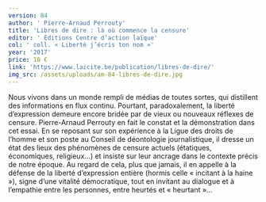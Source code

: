 ```yaml
---
version: 84
author: ' Pierre-Arnaud Perrouty'
title: 'Libres de dire : là où commence la censure'
editor: ' Éditions Centre d’action laïque'
col: ' coll. « Liberté j’écris ton nom »'
year: '2017'
price: 10 €
link: 'https://www.laicite.be/publication/libres-de-dire/'
img_src: /assets/uploads/am-84-libres-de-dire.jpg
---
```

Nous vivons dans un monde rempli de médias de toutes sortes,
 qui distillent des informations en flux continu. Pourtant, paradoxalement,
 la liberté d’expression demeure encore bridée par
 de vieux ou nouveaux réflexes de censure. Pierre-Arnaud Perrouty
 en fait le constat et la démonstration dans cet essai. En se
 reposant sur son expérience à la Ligue des droits de l’homme
 et son poste au Conseil de déontologie journalistique, il dresse
 un état des lieux des phénomènes de censure actuels (étatiques,
 économiques, religieux…) et insiste sur leur ancrage dans le
 contexte précis de notre époque. Au regard de cela, plus que jamais,
 il en appelle à la défense de la liberté d’expression entière (hormis celle
 « incitant à la haine »), signe d’une vitalité démocratique, tout en invitant au
 dialogue et à l’empathie entre les personnes, entre heurtés et « heurtant »…
